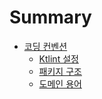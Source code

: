 # Summary

- [코딩 컨벤션]()
  - [Ktlint 설정](./convension/ktlint_configuration.md)
  - [패키지 구조](./convension/package_structure.md)
  - [도메인 용어](./convension/domain_terminology.md)
